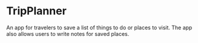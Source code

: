 # TripPlanner
An app for travelers to save a list of things to do or places to visit. The app also allows users to write notes for saved places.
